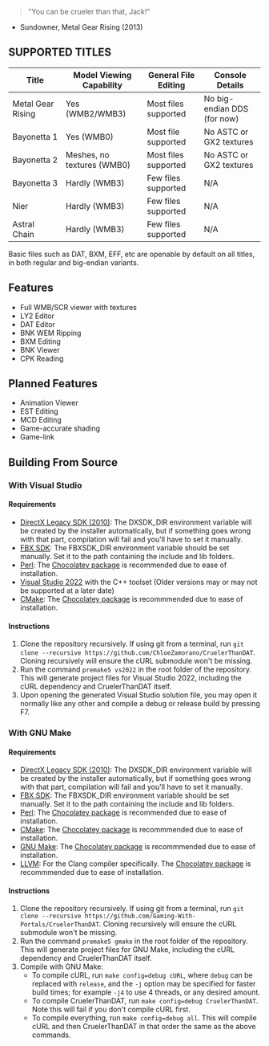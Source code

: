 > "You can be crueler than that, Jack!"
- Sundowner, Metal Gear Rising (2013)

## SUPPORTED TITLES
|Title|Model Viewing Capability|General File Editing|Console Details|
|-----|------------------------|--------------------|---------------|
|Metal Gear Rising|Yes (WMB2/WMB3)| Most files supported|No big-endian DDS (for now)|
|Bayonetta 1|Yes (WMB0)| Most file supported|No ASTC or GX2 textures|
|Bayonetta 2|Meshes, no textures (WMB0)|Most files supported|No ASTC or GX2 textures|
|Bayonetta 3|Hardly (WMB3)|Few files supported|N/A|
|Nier|Hardly (WMB3)|Few files supported|N/A|
|Astral Chain|Hardly (WMB3)|Few files supported|N/A|

Basic files such as DAT, BXM, EFF, etc are openable by default on all titles, in both regular and big-endian variants.

## Features
- Full WMB/SCR viewer with textures
- LY2 Editor
- DAT Editor
- BNK WEM Ripping
- BXM Editing
- BNK Viewer
- CPK Reading
  
## Planned Features
- Animation Viewer
- EST Editing
- MCD Editing
- Game-accurate shading
- Game-link

## Building From Source
### With Visual Studio
#### Requirements
- [DirectX Legacy SDK (2010)](https://www.microsoft.com/en-us/download/details.aspx?id=6812): The DXSDK_DIR environment variable will be created by the installer automatically, but if something goes wrong with that part, compilation will fail and you'll have to set it manually.
- [FBX SDK](https://aps.autodesk.com/developer/overview/fbx-sdk): The FBXSDK_DIR environment variable should be set manually. Set it to the path containing the include and lib folders.
- [Perl](https://learn.perl.org/installing/windows.html): The [Chocolatey package](https://community.chocolatey.org/packages/StrawberryPerl) is recommended due to ease of installation.
- [Visual Studio 2022](https://visualstudio.microsoft.com/) with the C++ toolset (Older versions may or may not be supported at a later date)
- [CMake](https://cmake.org/): The [Chocolatey package](https://community.chocolatey.org/packages/cmake) is recommmended due to ease of installation.

#### Instructions
1. Clone the repository recursively. If using git from a terminal, run `git clone --recursive https://github.com/ChloeZamorano/CruelerThanDAT`. Cloning recursively will ensure the cURL submodule won't be missing.
2. Run the command `premake5 vs2022` in the root folder of the repository. This will generate project files for Visual Studio 2022, including the cURL dependency and CruelerThanDAT itself.
3. Upon opening the generated Visual Studio solution file, you may open it normally like any other and compile a debug or release build by pressing F7.

### With GNU Make
#### Requirements
- [DirectX Legacy SDK (2010)](https://www.microsoft.com/en-us/download/details.aspx?id=6812): The DXSDK_DIR environment variable will be created by the installer automatically, but if something goes wrong with that part, compilation will fail and you'll have to set it manually.
- [FBX SDK](https://aps.autodesk.com/developer/overview/fbx-sdk): The FBXSDK_DIR environment variable should be set manually. Set it to the path containing the include and lib folders.
- [Perl](https://learn.perl.org/installing/windows.html): The [Chocolatey package](https://community.chocolatey.org/packages/StrawberryPerl) is recommended due to ease of installation.
- [CMake](https://cmake.org/): The [Chocolatey package](https://community.chocolatey.org/packages/cmake) is recommmended due to ease of installation.
- [GNU Make](https://www.gnu.org/software/make/): The [Chocolatey package](https://community.chocolatey.org/packages/make) is recommmended due to ease of installation.
- [LLVM](https://llvm.org/): For the Clang compiler specifically. The [Chocolatey package](https://community.chocolatey.org/packages/llvm) is recommmended due to ease of installation.

#### Instructions
1. Clone the repository recursively. If using git from a terminal, run `git clone --recursive https://github.com/Gaming-With-Portals/CruelerThanDAT`. Cloning recursively will ensure the cURL submodule won't be missing.
2. Run the command `premake5 gmake` in the root folder of the repository. This will generate project files for GNU Make, including the cURL dependency and CruelerThanDAT itself.
3. Compile with GNU Make:
    - To compile cURL, run `make config=debug cURL`, where `debug` can be replaced with `release`, and the `-j` option may be specified for faster build times; for example `-j4` to use 4 threads, or any desired amount.
    - To compile CruelerThanDAT, run `make config=debug CruelerThanDAT`. Note this will fail if you don't compile cURL first.
    - To compile everything, run `make config=debug all`. This will compile cURL and then CruelerThanDAT in that order the same as the above commands.
